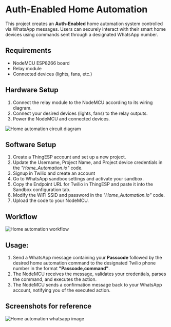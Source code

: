 # Auth-Enabled Home Automation

This project creates an **Auth-Enabled** home automation system controlled via WhatsApp messages. Users can securely interact with their smart home devices using commands sent through a designated WhatsApp number.

## Requirements

* NodeMCU ESP8266 board
* Relay module
* Connected devices (lights, fans, etc.)

## Hardware Setup

1. Connect the relay module to the NodeMCU according to its wiring diagram.
2. Connect your desired devices (lights, fans) to the relay outputs.
3. Power the NodeMCU and connected devices.

![Home automation circuit diagram](https://github.com/Bavadharini-G-S/Auth-Enabled-Home-Automation/assets/115529616/88c05ea8-49f6-4aa4-b03d-a1d4906b67a9)

## Software Setup

1. Create a ThingESP account and set up a new project.
2. Update the Username, Project Name, and Project device credentials in the _"Home_Automation.io"_ code.
3. Signup in Twilio and create an account
4. Go to WhatsApp sandbox settings and activate your sandbox.
5. Copy the Endpoint URL for Twilio in ThingESP and paste it into the Sandbox configuration tab.
6. Modify the WiFi SSID and password in the _"Home_Automation.io"_ code.
7. Upload the code to your NodeMCU.

## Workflow
![Home automation workflow](https://github.com/Bavadharini-G-S/Auth-Enabled-Home-Automation/assets/115529616/41f7b79c-9111-48bb-b5e6-63b52c45d760)


## Usage:

1. Send a WhatsApp message containing your **Passcode** followed by the desired home automation command to the designated Twilio phone number in the format **"Passcode,command"**.
2. The NodeMCU receives the message, validates your credentials, parses the command, and executes the action.
3. The NodeMCU sends a confirmation message back to your WhatsApp account, notifying you of the executed action.

## Screenshots for reference
![Home automation whatsapp image](https://github.com/Bavadharini-G-S/Auth-Enabled-Home-Automation/assets/115529616/2a55281f-25af-4814-bc90-8a1a329e9cef)


